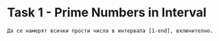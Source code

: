 # Task 1 - Prime Numbers in Interval

```
Да се намерят всички прости числа в интервала [1-end], включително.
```